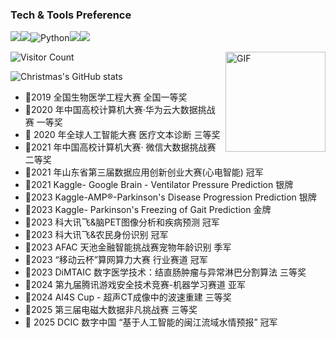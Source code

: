 ### Tech & Tools Preference
<img src="http://img.shields.io/badge/-Git-F1502F?style=flat&logo=git&logoColor=FFFFFF"><img src="http://img.shields.io/badge/-Github-000000?style=flat&logo=github&logoColor=FFFFFF">![Python](http://img.shields.io/badge/-Python-3776AB?style=flat-square&logo=python&logoColor=ffffff)<img src="https://img.shields.io/badge/-MongoDB-4DB33D?style=flat&logo=mongodb&logoColor=FFFFFF"><img src="https://img.shields.io/badge/-React-000000?style=flat&logo=react&logoColor=00c8ff">

![Visitor Count](https://profile-counter.glitch.me/WisleyWang/count.svg)<img align="right" alt="GIF" height="160px" src="https://media.giphy.com/media/du3J3cXyzhj75IOgvA/giphy.gif" />

![Christmas's GitHub stats](https://github-readme-stats.vercel.app/api?username=Christmas&show_icons=true&theme=tokyonight)

- 🏅2019 全国生物医学工程大赛   全国一等奖 
- 🏅2020 年中国高校计算机大赛·华为云大数据挑战赛  一等奖
- 🥉 2020 年全球人工智能大赛 医疗文本诊断  三等奖
- 🥈2021 年中国高校计算机大赛· 微信大数据挑战赛 二等奖
- 🏅2021 年山东省第三届数据应用创新创业大赛(心电智能)   冠军
- 🥈2021 Kaggle- Google Brain - Ventilator Pressure Prediction 银牌
- 🥈2023 Kaggle-AMP®-Parkinson's Disease Progression Prediction 银牌
- 🏅2023 Kaggle- Parkinson's Freezing of Gait Prediction 金牌
- 🏅2023 科大讯飞&脑PET图像分析和疾病预测 冠军
- 🏅2023 科大讯飞&农民身份识别 冠军
- 🥉2023 AFAC 天池金融智能挑战赛宠物年龄识别 季军
- 🏅2023 “移动云杯”算网算力大赛 行业赛道 冠军
- 🥉2023 DiMTAIC 数字医学技术：结直肠肿瘤与异常淋巴分割算法 三等奖
- 🥈2024 第九届腾讯游戏安全技术竞赛-机器学习赛道  亚军
- 🥉2024 AI4S Cup - 超声CT成像中的波速重建 三等奖
- 🥉2025 第三届电磁大数据非凡挑战赛 三等奖
- 🏅 2025 DCIC 数字中国 “基于人工智能的闽江流域水情预报” 冠军
